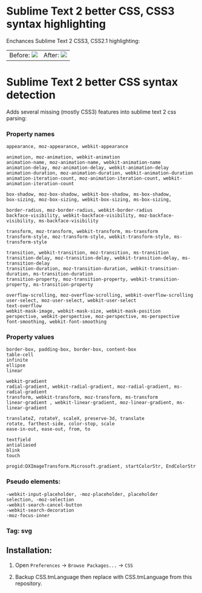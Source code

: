 # Sublime Text 2 better CSS, CSS3 syntax highlighting

Enchances Sublime Text 2 CSS3, CSS2.1 highlighting:

<table>
<tr>
<td>
Before:
<img src="https://raw.github.com/i-akhmadullin/Sublime-CSS/master/before.png">
</td>
<td>
After:
<img src="https://raw.github.com/i-akhmadullin/Sublime-CSS/master/after.png">
</td>
</tr>
</table>


# Sublime Text 2 better CSS syntax detection

Adds several missing (mostly CSS3) features into sublime text 2 css parsing:

### Property names
```
appearance, moz-appearance, webkit-appearance

animation, moz-animation, webkit-animation
animation-name, moz-animation-name, webkit-animation-name
animation-delay, moz-animation-delay, webkit-animation-delay
animation-duration, moz-animation-duration, webkit-animation-duration
animation-iteration-count, moz-animation-iteration-count, webkit-animation-iteration-count

box-shadow, moz-box-shadow, webkit-box-shadow, ms-box-shadow,
box-sizing, moz-box-sizing, webkit-box-sizing, ms-box-sizing,

border-radius, moz-border-radius, webkit-border-radius
backface-visibility, webkit-backface-visibility, moz-backface-visibility, ms-backface-visibility

transform, moz-transform, webkit-transform, ms-transform
transform-style, moz-transform-style, webkit-transform-style, ms-transform-style

transition, webkit-transition, moz-transition, ms-transition
transition-delay, moz-transition-delay, webkit-transition-delay, ms-transition-delay
transition-duration, moz-transition-duration, webkit-transition-duration, ms-transition-duration
transition-property, moz-transition-property, webkit-transition-property, ms-transition-property

overflow-scrolling, moz-overflow-scrolling, webkit-overflow-scrolling
user-select, moz-user-select, webkit-user-select
text-overflow
webkit-mask-image, webkit-mask-size, webkit-mask-position
perspective, webkit-perspective, moz-perspective, ms-perspective
font-smoothing, webkit-font-smoothing
```

### Property values
```
border-box, padding-box, border-box, content-box
table-cell
infinite
ellipse
linear

webkit-gradient
radial-gradient, webkit-radial-gradient, moz-radial-gradient, ms-radial-gradient
transform, webkit-transform, moz-transform, ms-transform
linear-gradient , webkit-linear-gradient, moz-linear-gradient, ms-linear-gradient

translateZ, rotateY, scaleX, preserve-3d, translate
rotate, farthest-side, color-stop, scale
ease-in-out, ease-out, from, to

textfield
antialiased
blink
touch

progid:DXImageTransform.Microsoft.gradient, startColorStr, EndColorStr
```

### Pseudo elements: 
```
-webkit-input-placeholder, -moz-placeholder, placeholder
selection, -moz-selection
-webkit-search-cancel-button
-webkit-search-decoration
-moz-focus-inner
```

### Tag: svg


## Installation:

1. Open `Preferences` → `Browse Packages...` → `CSS`

2. Backup CSS.tmLanguage then replace with CSS.tmLanguage from this repository.
